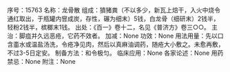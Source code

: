 序号：15763
名称：龙骨散
组成：獖猪粪（不以多少，新瓦上焙干，入火中烧令通红取出，于瓶罐内窨成炭，存性，碾为细末）5钱，白龙骨（细研末）2钱半，轻粉2钱半，槟榔末1钱。
出处：《百一》卷十二，名见《普济方》卷三○○。
主治：脚疽并久远恶疮，它药不效者。
加减：None
功效：None
用法用量：先以口含齑水或温盐汤洗，令疮净见肉，然后以真麻油调药，随疮大小敷之。未愈再敷，不过3-5日定安。
制备方法：和令极匀。
临床应用：None
各家论述：None
用药禁忌：None
附注：None

